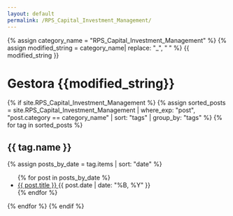 ```yaml
---
layout: default
permalink: /RPS_Capital_Investment_Management/
---
```


{% assign category_name = "RPS_Capital_Investment_Management" %}
{% assign modified_string = category_name| replace: "_", " " %}
{{ modified_string }}
<h1>Gestora {{modified_string}}</h1>
{% if site.RPS_Capital_Investment_Management %}
{% assign sorted_posts = site.RPS_Capital_Investment_Management | where_exp: "post", "post.category == category_name" | sort: "tags" | group_by: "tags" %}
{% for tag in sorted_posts %}
<h2>{{ tag.name }}</h2>
{% assign posts_by_date = tag.items | sort: "date" %}
<ul>
{% for post in posts_by_date %}
<li><a href="{{ post.url | relative_url }}">{{ post.title }} </a><span>{{ post.date | date: "%B, %Y" }}</span></li>
{% endfor %}
</ul>
{% endfor %}
{% endif %}

